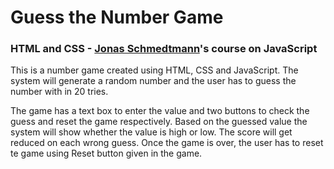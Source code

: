# Guess the Number Game

### HTML and CSS - [Jonas Schmedtmann](https://github.com/jonasschmedtmann)'s course on JavaScript

This is a number game created using HTML, CSS and JavaScript. The system will generate a random number and the user has to guess the number with in 20 tries.

The game has a text box to enter the value and two buttons to check the guess and reset the game respectively. Based on the guessed value the system will show whether the value is high or low. The score will get reduced on each wrong guess. Once the game is over, the user has to reset te game using Reset button given in the game.
